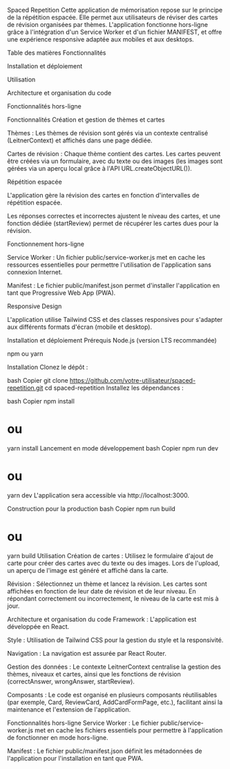 Spaced Repetition
Cette application de mémorisation repose sur le principe de la répétition espacée. Elle permet aux utilisateurs de réviser des cartes de révision organisées par thèmes. L'application fonctionne hors-ligne grâce à l'intégration d'un Service Worker et d'un fichier MANIFEST, et offre une expérience responsive adaptée aux mobiles et aux desktops.

Table des matières
Fonctionnalités

Installation et déploiement

Utilisation

Architecture et organisation du code

Fonctionnalités hors-ligne

Fonctionnalités
Création et gestion de thèmes et cartes

Thèmes :
Les thèmes de révision sont gérés via un contexte centralisé (LeitnerContext) et affichés dans une page dédiée.

Cartes de révision :
Chaque thème contient des cartes. Les cartes peuvent être créées via un formulaire, avec du texte ou des images (les images sont gérées via un aperçu local grâce à l'API URL.createObjectURL()).

Répétition espacée

L'application gère la révision des cartes en fonction d'intervalles de répétition espacée.

Les réponses correctes et incorrectes ajustent le niveau des cartes, et une fonction dédiée (startReview) permet de récupérer les cartes dues pour la révision.

Fonctionnement hors-ligne

Service Worker :
Un fichier public/service-worker.js met en cache les ressources essentielles pour permettre l'utilisation de l'application sans connexion Internet.

Manifest :
Le fichier public/manifest.json permet d'installer l'application en tant que Progressive Web App (PWA).

Responsive Design

L'application utilise Tailwind CSS et des classes responsives pour s'adapter aux différents formats d'écran (mobile et desktop).

Installation et déploiement
Prérequis
Node.js (version LTS recommandée)

npm ou yarn

Installation
Clonez le dépôt :

bash
Copier
git clone https://github.com/votre-utilisateur/spaced-repetition.git
cd spaced-repetition
Installez les dépendances :

bash
Copier
npm install
# ou
yarn install
Lancement en mode développement
bash
Copier
npm run dev
# ou
yarn dev
L'application sera accessible via http://localhost:3000.

Construction pour la production
bash
Copier
npm run build
# ou
yarn build
Utilisation
Création de cartes :
Utilisez le formulaire d'ajout de carte pour créer des cartes avec du texte ou des images. Lors de l'upload, un aperçu de l'image est généré et affiché dans la carte.

Révision :
Sélectionnez un thème et lancez la révision. Les cartes sont affichées en fonction de leur date de révision et de leur niveau. En répondant correctement ou incorrectement, le niveau de la carte est mis à jour.

Architecture et organisation du code
Framework :
L'application est développée en React.

Style :
Utilisation de Tailwind CSS pour la gestion du style et la responsivité.

Navigation :
La navigation est assurée par React Router.

Gestion des données :
Le contexte LeitnerContext centralise la gestion des thèmes, niveaux et cartes, ainsi que les fonctions de révision (correctAnswer, wrongAnswer, startReview).

Composants :
Le code est organisé en plusieurs composants réutilisables (par exemple, Card, ReviewCard, AddCardFormPage, etc.), facilitant ainsi la maintenance et l'extension de l'application.

Fonctionnalités hors-ligne
Service Worker :
Le fichier public/service-worker.js met en cache les fichiers essentiels pour permettre à l'application de fonctionner en mode hors-ligne.

Manifest :
Le fichier public/manifest.json définit les métadonnées de l'application pour l'installation en tant que PWA.

